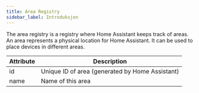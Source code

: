 ```yaml
---
title: Area Registry
sidebar_label: Introduksjon
---
```


The area registry is a registry where Home Assistant keeps track of areas. An area represents a physical location for Home Assistant. It can be used to place devices in different areas.

| Attribute | Description                                     |
| --------- | ----------------------------------------------- |
| id        | Unique ID of area (generated by Home Assistant) |
| name      | Name of this area                               |
